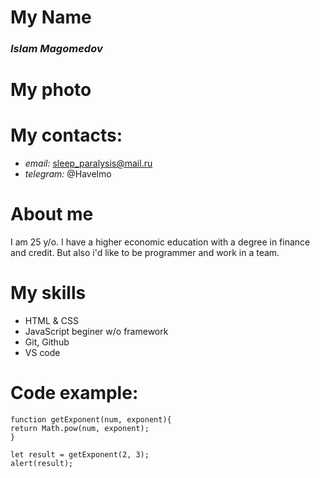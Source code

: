 # My Name


### *Islam Magomedov*



# My photo



# My contacts:
* *email:* sleep_paralysis@mail.ru
* *telegram:* @Havelmo

# About me
I am 25 y/o. I have a higher economic education with a degree in finance and credit. But also i'd like to be programmer and work in a team.

# My skills
* HTML & CSS
* JavaScript beginer w/o framework
* Git, Github
* VS code

# Code example:

    function getExponent(num, exponent){
    return Math.pow(num, exponent);
    }

    let result = getExponent(2, 3);
    alert(result);